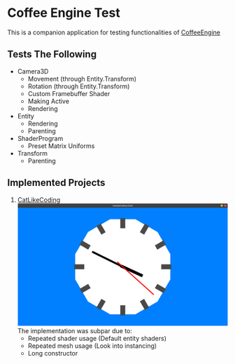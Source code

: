 # Coffee Engine Test

This is a companion application for testing functionalities of 
[CoffeeEngine](https://github.com/Crosslywere/CoffeeEngine)

## Tests The Following

- Camera3D
  - Movement (through Entity.Transform)
  - Rotation (through Entity.Transform)
  - Custom Framebuffer Shader
  - Making Active
  - Rendering
- Entity
  - Rendering
  - Parenting
- ShaderProgram
  - Preset Matrix Uniforms
- Transform
  - Parenting

## Implemented Projects

1. [CatLikeCoding](https://catlikecoding.com/unity/tutorials/basics/game-objects-and-scripts/)
![ClockTutorial](docs/ClockTutorial.png)
The implementation was subpar due to:
   - Repeated shader usage (Default entity shaders)
   - Repeated mesh usage (Look into instancing)
   - Long constructor